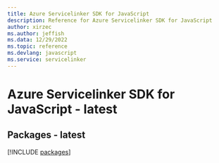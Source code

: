 ```yaml
---
title: Azure Servicelinker SDK for JavaScript
description: Reference for Azure Servicelinker SDK for JavaScript
author: xirzec
ms.author: jeffish
ms.data: 12/29/2022
ms.topic: reference
ms.devlang: javascript
ms.service: servicelinker
---
```

# Azure Servicelinker SDK for JavaScript - latest
## Packages - latest
[!INCLUDE [packages](servicelinker-index.md)]